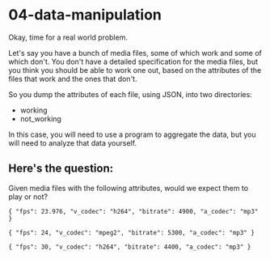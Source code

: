 04-data-manipulation
====================

Okay, time for a real world problem.  

Let's say you have a bunch of media files, some of which work and some of which don't.
You don't have a detailed specification for the media files, but you think you should be
able to work one out, based on the attributes of the files that work and the ones that don't.

So you dump the attributes of each file, using JSON, into two directories:

* working
* not_working

In this case, you will need to use a program to aggregate the data,
but you will need to analyze that data yourself.


Here's the question:  
--
  
   
Given media files with the following attributes, would we expect them to play or not?

`{
	"fps": 23.976,
	"v_codec": "h264",
	"bitrate": 4900,
	"a_codec": "mp3"
}`

`{
	"fps": 24,
	"v_codec": "mpeg2",
	"bitrate": 5300,
	"a_codec": "mp3"
}`

`{
	"fps": 30,
	"v_codec": "h264",
	"bitrate": 4400,
	"a_codec": "mp3"
}`
